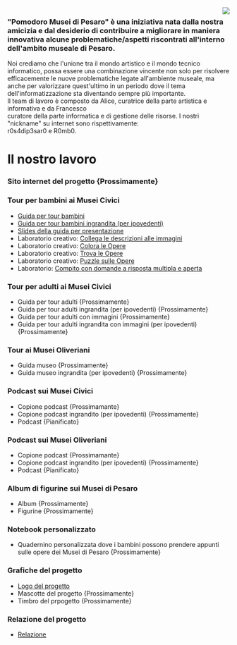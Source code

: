 <img align="right"  src="https://avatars.githubusercontent.com/u/136621125?s=200&v=4">

### "Pomodoro Musei di Pesaro" è una iniziativa nata dalla nostra amicizia e dal desiderio di contribuire a migliorare in maniera innovativa alcune problematiche/aspetti riscontrati all'interno dell'ambito museale di Pesaro.

Noi crediamo che l'unione tra il mondo artistico e il mondo tecnico informatico, possa essere una combinazione vincente non solo per risolvere efficacemente le nuove problematiche legate all'ambiente museale, ma anche per valorizzare quest'ultimo in un periodo dove il tema dell'informatizzazione sta diventando sempre più importante.  
Il team di lavoro è composto da Alice, curatrice della parte artistica e informativa e da Francesco  
curatore della parte informatica e di gestione delle risorse. I nostri "nickname" su internet sono rispettivamente:  
r0s4dip3sar0 e R0mb0. 

# Il nostro lavoro

### Sito internet del progetto {Prossimamente}

### Tour per bambini ai Musei Civici
 - [Guida per tour bambini](https://github.com/Pomodoro-Musei-di-Pesaro/Guida-per-Tour-Bambini-Musei-Civici/releases/download/0.2/Guida_per_Tour_Bambini_Musei_Civici.pdf)
 - [Guida per tour bambini ingrandita (per ipovedenti)](https://github.com/Pomodoro-Musei-di-Pesaro/Guida-per-Tour-Bambini-Musei-Civici/releases/download/0.2/Guida_per_Tour_Bambini_Musei_Civici-Ingrandita.pdf)
 - [Slides della guida per presentazione](https://github.com/Pomodoro-Musei-di-Pesaro/Guida-per-Tour-Bambini-Musei-Civici/releases/download/0.2/Slides-Guida_per_Tour_Bambini_Musei_Civici.pdf)
 - Laboratorio creativo: [Collega le descrizioni alle immagini](https://github.com/Pomodoro-Musei-di-Pesaro/Guida-per-Tour-Bambini-Musei-Civici/releases/download/0.2/Laboratorio_Creativo-Collega_le_Descrizioni_alle_Immagini.pdf)
 - Laboratorio creativo: [Colora le Opere](https://github.com/Pomodoro-Musei-di-Pesaro/Guida-per-Tour-Bambini-Musei-Civici/releases/download/0.2/Laboratorio_Creativo-Colora_le_Opere.pdf)
 - Laboratorio creativo: [Trova le Opere](https://github.com/Pomodoro-Musei-di-Pesaro/Guida-per-Tour-Bambini-Musei-Civici/releases/download/0.2/Laboratorio_Creativo-Trova_le_Opere.pdf)
 - Laboratorio creativo: [Puzzle sulle Opere](https://github.com/Pomodoro-Musei-di-Pesaro/Guida-per-Tour-Bambini-Musei-Civici/releases/download/0.2/Laboratorio_Creativo-Puzzle_sulle_Opere.pdf)
 - Laboratorio: [Compito con domande a risposta multipla e aperta](https://github.com/Pomodoro-Musei-di-Pesaro/Guida-per-Tour-Bambini-Musei-Civici/releases/download/0.2/Laboratorio-Test.pdf)

### Tour per adulti ai Musei Civici
  - Guida per tour adulti {Prossimamente}
  - Guida per tour adulti ingrandita (per ipovedenti) {Prossimamente}
  - Guida per tour adulti con immagini {Prossimamente}
  - Guida per tour adulti ingrandita con immagini (per ipovedenti) {Prossimamente}

### Tour ai Musei Oliveriani
  - Guida museo {Prossimamente}
  - Guida museo ingrandita (per ipovedenti) {Prossimamente}

### Podcast sui Musei Civici
  - Copione podcast {Prossimamante}
  - Copione podcast ingrandito (per ipovedenti) {Prossimamente}
  - Podcast {Pianificato}

### Podcast sui Musei Oliveriani
  - Copione podcast {Prossimamante}
  - Copione podcast ingrandito (per ipovedenti) {Prossimamente}
  - Podcast {Pianificato}

### Album di figurine sui Musei di Pesaro
  - Album {Prossimamente}
  - Figurine {Prossimamente}

### Notebook personalizzato
 - Quadernino personalizzata dove i bambini possono prendere appunti sulle opere dei Musei di Pesaro {Prossimamente}

### Grafiche del progetto
  - [Logo del progetto](https://github.com/Pomodoro-Musei-di-Pesaro/Pomodoro-Musei-di-Pesaro-Artworks/blob/main/Pomodoro_Logo/Pomodoro_Logo.png?raw=true)
  - Mascotte del progetto {Prossimamente}
  - Timbro del prpogetto {Prossimamente}

### Relazione del progetto
 - [Relazione](https://github.com/Pomodoro-Musei-di-Pesaro/Pomodoro-Musei-di-Pesaro-Report/releases/download/v1.0/Relazione-Pomodoro_Musei_di_Pesaro.pdf)
